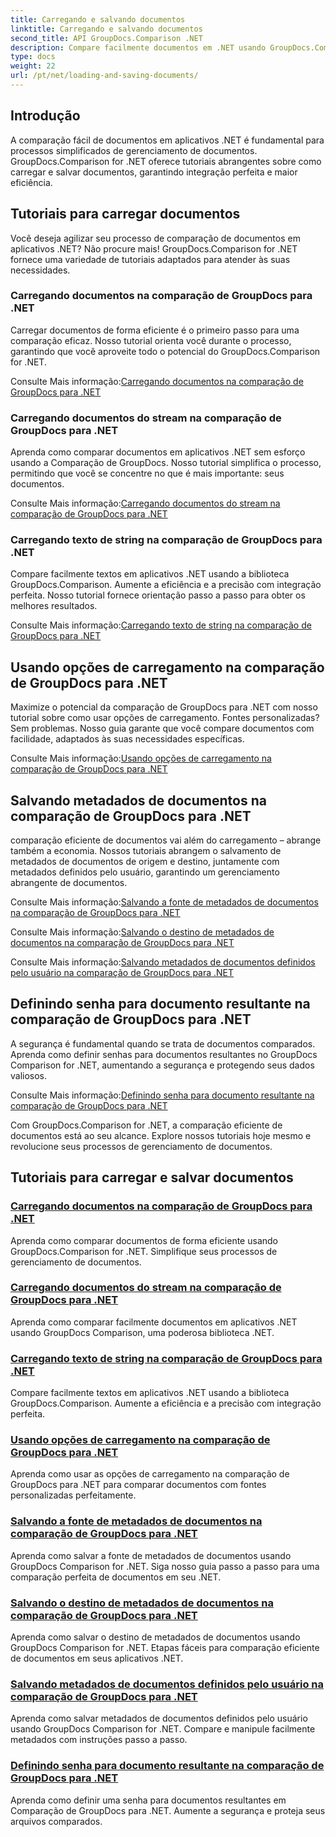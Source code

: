 ```yaml
---
title: Carregando e salvando documentos
linktitle: Carregando e salvando documentos
second_title: API GroupDocs.Comparison .NET
description: Compare facilmente documentos em .NET usando GroupDocs.Comparison for .NET. Aprenda a carregar, salvar e utilizar opções de carregamento para gerenciamento eficiente de documentos.
type: docs
weight: 22
url: /pt/net/loading-and-saving-documents/
---
```

## Introdução

A comparação fácil de documentos em aplicativos .NET é fundamental para processos simplificados de gerenciamento de documentos. GroupDocs.Comparison for .NET oferece tutoriais abrangentes sobre como carregar e salvar documentos, garantindo integração perfeita e maior eficiência.

## Tutoriais para carregar documentos

Você deseja agilizar seu processo de comparação de documentos em aplicativos .NET? Não procure mais! GroupDocs.Comparison for .NET fornece uma variedade de tutoriais adaptados para atender às suas necessidades.

### Carregando documentos na comparação de GroupDocs para .NET

Carregar documentos de forma eficiente é o primeiro passo para uma comparação eficaz. Nosso tutorial orienta você durante o processo, garantindo que você aproveite todo o potencial do GroupDocs.Comparison for .NET.

 Consulte Mais informação:[Carregando documentos na comparação de GroupDocs para .NET](./loading-documents/)

### Carregando documentos do stream na comparação de GroupDocs para .NET

Aprenda como comparar documentos em aplicativos .NET sem esforço usando a Comparação de GroupDocs. Nosso tutorial simplifica o processo, permitindo que você se concentre no que é mais importante: seus documentos.

 Consulte Mais informação:[Carregando documentos do stream na comparação de GroupDocs para .NET](./loading-documents-from-stream/)

### Carregando texto de string na comparação de GroupDocs para .NET

Compare facilmente textos em aplicativos .NET usando a biblioteca GroupDocs.Comparison. Aumente a eficiência e a precisão com integração perfeita. Nosso tutorial fornece orientação passo a passo para obter os melhores resultados.

 Consulte Mais informação:[Carregando texto de string na comparação de GroupDocs para .NET](./loading-text-from-string/)

## Usando opções de carregamento na comparação de GroupDocs para .NET

Maximize o potencial da comparação de GroupDocs para .NET com nosso tutorial sobre como usar opções de carregamento. Fontes personalizadas? Sem problemas. Nosso guia garante que você compare documentos com facilidade, adaptados às suas necessidades específicas.

 Consulte Mais informação:[Usando opções de carregamento na comparação de GroupDocs para .NET](./using-load-options/)

## Salvando metadados de documentos na comparação de GroupDocs para .NET

comparação eficiente de documentos vai além do carregamento – abrange também a economia. Nossos tutoriais abrangem o salvamento de metadados de documentos de origem e destino, juntamente com metadados definidos pelo usuário, garantindo um gerenciamento abrangente de documentos.

 Consulte Mais informação:[Salvando a fonte de metadados de documentos na comparação de GroupDocs para .NET](./saving-documents-metadata-source/)

 Consulte Mais informação:[Salvando o destino de metadados de documentos na comparação de GroupDocs para .NET](./saving-documents-metadata-target/)

 Consulte Mais informação:[Salvando metadados de documentos definidos pelo usuário na comparação de GroupDocs para .NET](./saving-user-defined-document-metadata/)

## Definindo senha para documento resultante na comparação de GroupDocs para .NET

A segurança é fundamental quando se trata de documentos comparados. Aprenda como definir senhas para documentos resultantes no GroupDocs Comparison for .NET, aumentando a segurança e protegendo seus dados valiosos.

 Consulte Mais informação:[Definindo senha para documento resultante na comparação de GroupDocs para .NET](./setting-password-for-resultant-document/)

Com GroupDocs.Comparison for .NET, a comparação eficiente de documentos está ao seu alcance. Explore nossos tutoriais hoje mesmo e revolucione seus processos de gerenciamento de documentos.
## Tutoriais para carregar e salvar documentos
### [Carregando documentos na comparação de GroupDocs para .NET](./loading-documents/)
Aprenda como comparar documentos de forma eficiente usando GroupDocs.Comparison for .NET. Simplifique seus processos de gerenciamento de documentos.
### [Carregando documentos do stream na comparação de GroupDocs para .NET](./loading-documents-from-stream/)
Aprenda como comparar facilmente documentos em aplicativos .NET usando GroupDocs Comparison, uma poderosa biblioteca .NET.
### [Carregando texto de string na comparação de GroupDocs para .NET](./loading-text-from-string/)
Compare facilmente textos em aplicativos .NET usando a biblioteca GroupDocs.Comparison. Aumente a eficiência e a precisão com integração perfeita.
### [Usando opções de carregamento na comparação de GroupDocs para .NET](./using-load-options/)
Aprenda como usar as opções de carregamento na comparação de GroupDocs para .NET para comparar documentos com fontes personalizadas perfeitamente.
### [Salvando a fonte de metadados de documentos na comparação de GroupDocs para .NET](./saving-documents-metadata-source/)
Aprenda como salvar a fonte de metadados de documentos usando GroupDocs Comparison for .NET. Siga nosso guia passo a passo para uma comparação perfeita de documentos em seu .NET.
### [Salvando o destino de metadados de documentos na comparação de GroupDocs para .NET](./saving-documents-metadata-target/)
Aprenda como salvar o destino de metadados de documentos usando GroupDocs Comparison for .NET. Etapas fáceis para comparação eficiente de documentos em seus aplicativos .NET.
### [Salvando metadados de documentos definidos pelo usuário na comparação de GroupDocs para .NET](./saving-user-defined-document-metadata/)
Aprenda como salvar metadados de documentos definidos pelo usuário usando GroupDocs Comparison for .NET. Compare e manipule facilmente metadados com instruções passo a passo.
### [Definindo senha para documento resultante na comparação de GroupDocs para .NET](./setting-password-for-resultant-document/)
Aprenda como definir uma senha para documentos resultantes em Comparação de GroupDocs para .NET. Aumente a segurança e proteja seus arquivos comparados.
